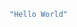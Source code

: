 ﻿---
Title: "Executable Markdown: The Next Generation Development"
Abstract: >
  Executable markdown is the future of software engineering. With the introduction of AI in software engineering, 
  the main job of humans will be to compose different parts and review the quality. Executable markdown facilitates this process
Thumbnail: "images/thumbnail.png"
Published: "2025-01-26"
Authors:
  - "Roland Bürgi"
  - "Anna Kuleshova"
Tags:
  - "Northwind"
  - "Conceptual"
---

```csharp execute
"Hello World"
```
